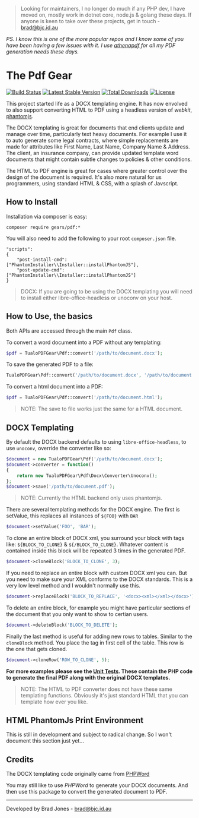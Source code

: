 > Looking for maintainers, I no longer do much if any PHP dev, I have moved on, mostly work in dotnet core, node.js & golang these days. If anyone is keen to take over these projects, get in touch - brad@bjc.id.au

_PS. I know this is one of the more popular repos and I know some of you have been having a few issues with it. I use [athenapdf](https://www.athenapdf.com/) for all my PDF generation needs these days._

The Pdf Gear
================================================================================
[![Build Status](https://travis-ci.org/phpgearbox/pdf.svg)](https://travis-ci.org/phpgearbox/pdf)
[![Latest Stable Version](https://poser.pugx.org/gears/pdf/v/stable.svg)](https://packagist.org/packages/gears/pdf)
[![Total Downloads](https://poser.pugx.org/gears/pdf/downloads.svg)](https://packagist.org/packages/gears/pdf)
[![License](https://poser.pugx.org/gears/pdf/license.svg)](https://packagist.org/packages/gears/pdf)

This project started life as a DOCX templating engine. It has now envolved to
also support converting HTML to PDF using a headless version of _webkit_,
[phantomjs](http://phantomjs.org/).

The DOCX templating is great for documents that end clients update and manage
over time, particularly text heavy documents. For example I use it to auto
generate some legal contracts, where simple replacements are made for attributes
like First Name, Last Name, Company Name & Address. The client, an insurance
company, can provide updated template word documents that might contain subtle
changes to policies & other conditions.

The HTML to PDF engine is great for cases where greater control over the design
of the document is required. It's also more natural for us programmers, using
standard HTML & CSS, with a splash of Javscript.

How to Install
--------------------------------------------------------------------------------
Installation via composer is easy:

	composer require gears/pdf:*

You will also need to add the following to your root ```composer.json``` file.

	"scripts":
	{
		"post-install-cmd": ["PhantomInstaller\\Installer::installPhantomJS"],
		"post-update-cmd": ["PhantomInstaller\\Installer::installPhantomJS"]
	}

> DOCX: If you are going to be using the DOCX templating you will need to
> install either libre-office-headless or unoconv on your host.

How to Use, the basics
--------------------------------------------------------------------------------
Both APIs are accessed through the main ```Pdf``` class.

To convert a word document into a PDF without any templating:
```php
$pdf = TualoPDFGear\Pdf::convert('/path/to/document.docx');
```

To save the generated PDF to a file:
```php
TualoPDFGear\Pdf::convert('/path/to/document.docx', '/path/to/document.pdf');
```

To convert a html document into a PDF:
```php
$pdf = TualoPDFGear\Pdf::convert('/path/to/document.html');
```

> NOTE: The save to file works just the same for a HTML document.

DOCX Templating
--------------------------------------------------------------------------------
By default the DOCX backend defaults to using ```libre-office-headless```,
to use ```unoconv```, override the converter like so:
```php
$document = new TualoPDFGear\Pdf('/path/to/document.docx');
$document->converter = function()
{
	return new TualoPDFGear\Pdf\Docx\Converter\Unoconv();
};
$document->save('/path/to/document.pdf');
```

> NOTE: Currently the HTML backend only uses phantomjs.

There are several templating methods for the DOCX engine.
The first is setValue, this replaces all instances of
```${FOO}``` with ```BAR```
```php
$document->setValue('FOO', 'BAR');
```

To clone an entire block of DOCX xml, you surround your block with tags like:
```${BLOCK_TO_CLONE}``` & ```${/BLOCK_TO_CLONE}```. Whatever content is
contained inside this block will be repeated 3 times in the generated PDF.
```php
$document->cloneBlock('BLOCK_TO_CLONE', 3);
```

If you need to replace an entire block with custom DOCX xml you can.
But you need to make sure your XML conforms to the DOCX standards.
This is a very low level method and I wouldn't normally use this.
```php
$document->replaceBlock('BLOCK_TO_REPLACE', '<docx><xml></xml></docx>');
```

To delete an entire block, for example you might have particular
sections of the document that you only want to show to certian users.
```php
$document->deleteBlock('BLOCK_TO_DELETE');
```

Finally the last method is useful for adding new rows to tables.
Similar to the ```cloneBlock``` method. You place the tag in first cell
of the table. This row is the one that gets cloned.
```php
$document->cloneRow('ROW_TO_CLONE', 5);
```

__For more examples please see the [Unit Tests](https://github.com/phpgearbox/pdf/tree/master/tests).
These contain the PHP code to generate the final PDF along with the original DOCX templates.__

> NOTE: The HTML to PDF converter does not have these same templating functions.
> Obviously it's just standard HTML that you can template how ever you like.

HTML PhantomJs Print Environment
--------------------------------------------------------------------------------
This is still in development and subject to radical change.
So I won't document this section just yet...

Credits
--------------------------------------------------------------------------------
The DOCX templating code originally came from
[PHPWord](https://github.com/PHPOffice/PHPWord)

You may still like to use _PHPWord_ to generate your DOCX documents.
And then use this package to convert the generated document to PDF.

--------------------------------------------------------------------------------
Developed by Brad Jones - brad@bjc.id.au

